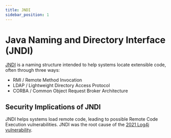```yaml
---
title: JNDI
sidebar_position: 1
---
```


# Java Naming and Directory Interface (JNDI)

[JNDI](https://docs.oracle.com/javase/jndi/tutorial/getStarted/overview/index.html) is a naming structure intended to help systems locate extensible code, often through three ways:

 * RMI / Remote Method Invocation
 * LDAP / Lightweight Directory Access Protocol
 * CORBA / Common Object Request Broker Architecture

## Security Implications of JNDI

JNDI helps systems load remote code, leading to possible Remote Code Execution vulnerabilities. JNDI was the root cause of the [2021 Log4j vulnerability](logging.md).
